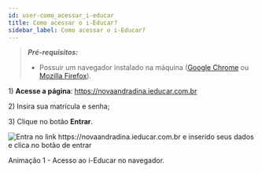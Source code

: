 ```yaml
---
id: user-como_acessar_i-educar
title: Como acessar o i-Educar?
sidebar_label: Como acessar o i-Educar?
---
```


> ***Pré-requisitos:*** 
> * Possuir um navegador instalado na máquina ([Google Chrome](https://www.google.com/intl/pt-BR_ALL/chrome/) ou [Mozilla Firefox](https://www.mozilla.org/pt-BR/firefox/new/)).

1\) **Acesse a página**: <a href=https://novaandradina.ieducar.com.br target="_blank">https://novaandradina.ieducar.com.br</a>

2\) Insira sua matrícula e senha;

3\) Clique no botão **Entrar**.

![Entra no link https://novaandradina.ieducar.com.br e inserido seus dados e clica no botão de entrar](/img/treinamento_gifs/login_i_educar.gif)

<p class="centerText bold small">Animação 1 - Acesso ao i-Educar no navegador.</p>